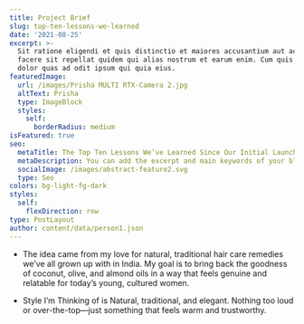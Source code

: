 ```yaml
---
title: Project Brief
slug: top-ten-lessons-we-learned
date: '2021-08-25'
excerpt: >-
  Sit ratione eligendi et quis distinctio et maiores accusantium aut accusamus
  facere sit repellat quidem qui alias nostrum et earum enim. Cum quis sint eos
  dolor quas ad odit ipsum qui quia eius.
featuredImage:
  url: /images/Prisha MULTI RTX-Camera 2.jpg
  altText: Prisha
  type: ImageBlock
  styles:
    self:
      borderRadius: medium
isFeatured: true
seo:
  metaTitle: The Top Ten Lessons We’ve Learned Since Our Initial Launch
  metaDescription: You can add the excerpt and main keywords of your blog post here.
  socialImage: /images/abstract-feature2.svg
  type: Seo
colors: bg-light-fg-dark
styles:
  self:
    flexDirection: row
type: PostLayout
author: content/data/person1.json
---
```

*   The idea came from my love for natural, traditional hair care remedies we’ve all grown up with in India. My goal is to bring back the goodness of coconut, olive, and almond oils in a way that feels genuine and relatable for today’s young, cultured women.


*   Style I’m Thinking of is Natural, traditional, and elegant. Nothing too loud or over-the-top—just something that feels warm and trustworthy.



